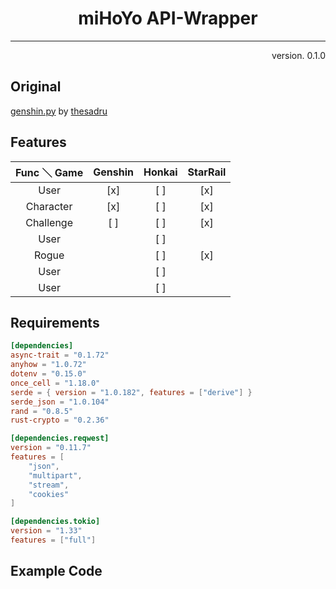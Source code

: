 <h1 align="center">miHoYo API-Wrapper</h1>

---

<p align="right">version. 0.1.0</p>


## Original

[genshin.py](https://github.com/thesadru/genshin.py) by [thesadru](https://github.com/thesadru)

 
## Features

| Func ＼ Game | Genshin | Honkai | StarRail |
|:-----------:|:-------:|:------:|:--------:| 
|    User     |   [x]   |  [ ]   |   [x]    |
|  Character  |   [x]   |  [ ]   |   [x]    |
|  Challenge  |   [ ]   |  [ ]   |   [x]    |
|    User     |         |  [ ]   |          |
|    Rogue    |         |  [ ]   |   [x]    |
|    User     |         |  [ ]   |          |
|    User     |         |  [ ]   |          |



## Requirements

```toml
[dependencies]
async-trait = "0.1.72"
anyhow = "1.0.72"
dotenv = "0.15.0"
once_cell = "1.18.0"
serde = { version = "1.0.182", features = ["derive"] }
serde_json = "1.0.104"
rand = "0.8.5"
rust-crypto = "0.2.36"

[dependencies.reqwest]
version = "0.11.7"
features = [
    "json",
    "multipart",
    "stream",
    "cookies"
]

[dependencies.tokio]
version = "1.33"
features = ["full"]
```

## Example Code
